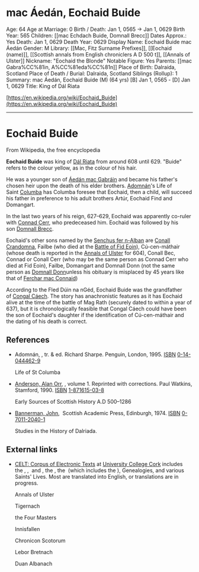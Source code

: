 # mac Áedán, Eochaid Buide

Age: 64
Age at Marriage: 0
Birth / Death: Jan 1, 0565 → Jan 1, 0629
Birth Year: 565
Children: [[mac Echdach Buide, Domnall Brecc]]
Dates Approx.: Yes
Death: Jan 1, 0629
Death Year: 0629
Display Name: Eochaid Buide mac Áedán
Gender: M
Library: [[Mac, Fitz Surname Prefixes]], [[Eochaid (name)]], [[Scottish annals from English chroniclers A D 500 t]], [[Annals of Ulster]]
Nickname: "Eochaid the Blonde"
Notable Figure: Yes
Parents: [[mac Gabra%CC%81in, A%CC%81eda%CC%81n]]
Place of Birth: Dalraida, Scotland
Place of Death / Burial: Dalraida, Scotland
Siblings (Rollup): 1
Summary: mac Áedán, Eochaid Buide (M) (64 yrs)
[B] Jan 1, 0565 - [D] Jan 1, 0629
Title: King of Dál Riata

[https://en.wikipedia.org/wiki/Eochaid_Buide](https://en.wikipedia.org/wiki/Eochaid_Buide)

---

# Eochaid Buide

From Wikipedia, the free encyclopedia

**Eochaid Buide** was king of [Dál Riata](https://en.wikipedia.org/wiki/D%C3%A1l_Riata) from around 608 until 629. "Buide" refers to the colour yellow, as in the colour of his hair.

He was a younger son of [Áedán mac Gabráin](https://en.wikipedia.org/wiki/%C3%81ed%C3%A1n_mac_Gabr%C3%A1in) and became his father's chosen heir upon the death of his elder brothers. [Adomnán](https://en.wikipedia.org/wiki/Adomn%C3%A1n_of_Iona)'s Life of Saint [Columba](https://en.wikipedia.org/wiki/Columba) has Columba foresee that Eochaid, then a child, will succeed his father in preference to his adult brothers Artúr, Eochaid Find and Domangart.

In the last two years of his reign, 627–629, Eochaid was apparently co-ruler with [Connad Cerr](https://en.wikipedia.org/wiki/Connad_Cerr), who predeceased him. Eochaid was followed by his son [Domnall Brecc](https://en.wikipedia.org/wiki/Domnall_Brecc).

Eochaid's other sons named by the [Senchus fer n-Alban](https://en.wikipedia.org/wiki/Senchus_fer_n-Alban) are [Conall Crandomna](https://en.wikipedia.org/wiki/Conall_Crandomna), Failbe (who died at the [Battle of Fid Eoin](https://en.wikipedia.org/wiki/Battle_of_Fid_Eoin)), Cú-cen-máthair (whose death is reported in the [Annals of Ulster](https://en.wikipedia.org/wiki/Annals_of_Ulster) for 604), Conall Bec, Connad or Conall Cerr (who may be the same person as Connad Cerr who died at Fid Eoin), Failbe, Domangart and Domnall Donn (not the same person as [Domnall Donn](https://en.wikipedia.org/wiki/Domnall_Donn)unless his obituary is misplaced by 45 years like that of [Ferchar mac Connaid](https://en.wikipedia.org/wiki/Ferchar_mac_Connaid))

According to the Fled Dúin na nGéd, Eochaid Buide was the grandfather of [Congal Cáech](https://en.wikipedia.org/wiki/Congal_C%C3%A1ech). The story has anachronistic features as it has Eochaid alive at the time of the battle of Mag Rath (securely dated to within a year of 637), but it is chronologically feasible that Congal Cáech could have been the son of Eochaid's daughter if the identification of Cú-cen-máthair and the dating of his death is correct.

## References

- Adomnán, , tr. & ed. Richard Sharpe. Penguin, London, 1995. [ISBN](https://en.wikipedia.org/wiki/ISBN_(identifier)) [0-14-044462-9](https://en.wikipedia.org/wiki/Special:BookSources/0-14-044462-9)

    Life of St Columba

- [Anderson, Alan Orr](https://en.wikipedia.org/wiki/Alan_Orr_Anderson), , volume 1. Reprinted with corrections. Paul Watkins, Stamford, 1990. [ISBN](https://en.wikipedia.org/wiki/ISBN_(identifier)) [1-871615-03-8](https://en.wikipedia.org/wiki/Special:BookSources/1-871615-03-8)

    Early Sources of Scottish History A.D 500–1286

- [Bannerman, John](https://en.wikipedia.org/wiki/John_Bannerman_(historian)),  Scottish Academic Press, Edinburgh, 1974. [ISBN](https://en.wikipedia.org/wiki/ISBN_(identifier)) [0-7011-2040-1](https://en.wikipedia.org/wiki/Special:BookSources/0-7011-2040-1)

    Studies in the History of Dalriada.

## External links

- [CELT: Corpus of Electronic Texts](http://celt.ucc.ie/index.html) at [University College Cork](http://www.ucc.ie/) includes the , ,  and , the , the  (which includes the ), Genealogies, and various Saints' Lives. Most are translated into English, or translations are in progress.

    Annals of Ulster

    Tigernach

    the Four Masters

    Innisfallen

    Chronicon Scotorum

    Lebor Bretnach

    Duan Albanach